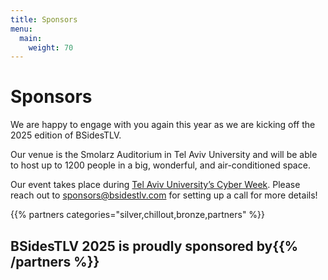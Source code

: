 ```yaml
---
title: Sponsors
menu:
  main:
    weight: 70
---
```


# Sponsors

We are happy to engage with you again this year as we are kicking off the 2025 edition of BSidesTLV.

Our venue is the Smolarz Auditorium in Tel Aviv University and will be able to host up to 1200 people in a big, wonderful, and air-conditioned space.

Our event takes place during [Tel Aviv University’s Cyber Week](https://cyberweektau.com/).
Please reach out to [sponsors@bsidestlv.com](mailto:sponsors@bsidestlv.com) for setting up a call for more details!

{{% partners categories="silver,chillout,bronze,partners" %}}

## BSidesTLV 2025 is proudly sponsored by{{% /partners %}}

<!-- {{% partners categories="gold,silver,bronze,partners" %}}## BSidesTLV 2025 is proudly sponsored by{{% /partners %}}
 -->
